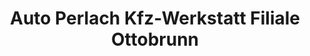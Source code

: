 ---
title: "Auto Perlach Kfz-Werkstatt Filiale Ottobrunn"
url: /ottobrunn/auto-perlach-kfz-werkstatt-filiale-ottobrunn/
shop: Autowerkstatt
---